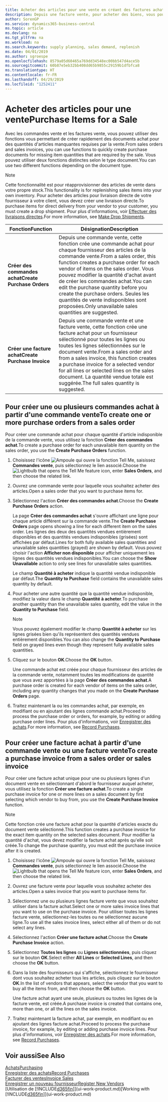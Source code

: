 ```yaml
---
title: Acheter des articles pour une vente en créant des factures achat | Microsoft Docs
description: Depuis une facture vente, pour acheter des biens, vous pouvez créer une facture achat pour un fournisseur.
author: SorenGP
ms.service: dynamics365-business-central
ms.topic: article
ms.devlang: na
ms.tgt_pltfrm: na
ms.workload: na
ms.search.keywords: supply planning, sales demand, replenish
ms.date: 04/01/2019
ms.author: sgroespe
ms.openlocfilehash: 8579a05d60465a769dd34548ec00bb547d4ace5b
ms.sourcegitcommit: 60b87e5eb32bb408dd65b9855c29159b1dfbfca8
ms.translationtype: HT
ms.contentlocale: fr-FR
ms.lasthandoff: 04/29/2019
ms.locfileid: "1252411"
---
```

# <a name="purchase-items-for-a-sale"></a><span data-ttu-id="1a923-103">Acheter des articles pour une vente</span><span class="sxs-lookup"><span data-stu-id="1a923-103">Purchase Items for a Sale</span></span>
<span data-ttu-id="1a923-104">Avec les commandes vente et les factures vente, vous pouvez utiliser des fonctions vous permettant de créer rapidement des documents achat pour des quantités d'articles manquantes requises par la vente.</span><span class="sxs-lookup"><span data-stu-id="1a923-104">From sales orders and sales invoices, you can use functions to quickly create purchase documents for missing item quantities that are required by the sale.</span></span> <span data-ttu-id="1a923-105">Vous pouvez utiliser deux fonctions distinctes selon le type document.</span><span class="sxs-lookup"><span data-stu-id="1a923-105">You can use two different functions depending on the document type.</span></span>

> [!Note]
> <span data-ttu-id="1a923-106">Cette fonctionnalité est pour réapprovisionner des articles de vente dans votre propre stock.</span><span class="sxs-lookup"><span data-stu-id="1a923-106">This functionality is for replenishing sales items into your own inventory.</span></span> <span data-ttu-id="1a923-107">Pour acheter des articles pour livraison directe de votre fournisseur à votre client, vous devez créer une livraison directe.</span><span class="sxs-lookup"><span data-stu-id="1a923-107">To purchase items for direct delivery from your vendor to your customer, you must create a drop shipment.</span></span> <span data-ttu-id="1a923-108">Pour plus d'informations, voir [Effectuer des livraisons directes](sales-how-drop-shipment.md).</span><span class="sxs-lookup"><span data-stu-id="1a923-108">For more information, see [Make Drop Shipments](sales-how-drop-shipment.md).</span></span>   

|<span data-ttu-id="1a923-109">Fonction</span><span class="sxs-lookup"><span data-stu-id="1a923-109">Function</span></span>|<span data-ttu-id="1a923-110">Désignation</span><span class="sxs-lookup"><span data-stu-id="1a923-110">Description</span></span>|
|--------|-----------|
|<span data-ttu-id="1a923-111">**Créer des commandes achat**</span><span class="sxs-lookup"><span data-stu-id="1a923-111">**Create Purchase Orders**</span></span>|<span data-ttu-id="1a923-112">Depuis une commande vente, cette fonction crée une commande achat pour chaque fournisseur des articles de la commande vente.</span><span class="sxs-lookup"><span data-stu-id="1a923-112">From a sales order, this function creates a purchase order for each vendor of items on the sales order.</span></span> <span data-ttu-id="1a923-113">Vous pouvez modifier la quantité d'achat avant de créer les commandes achat.</span><span class="sxs-lookup"><span data-stu-id="1a923-113">You can edit the purchase quantity before you create the purchase orders.</span></span> <span data-ttu-id="1a923-114">Seules les quantités de vente indisponibles sont proposées.</span><span class="sxs-lookup"><span data-stu-id="1a923-114">Only unavailable sales quantities are suggested.</span></span>
|<span data-ttu-id="1a923-115">**Créer une facture achat**</span><span class="sxs-lookup"><span data-stu-id="1a923-115">**Create Purchase Invoice**</span></span>|<span data-ttu-id="1a923-116">Depuis une commande vente et une facture vente, cette fonction crée une facture achat pour un fournisseur sélectionné pour toutes les lignes ou toutes les lignes sélectionnées sur le document vente.</span><span class="sxs-lookup"><span data-stu-id="1a923-116">From a sales order and from a sales invoice, this function creates a purchase invoice for a selected vendor for all lines or selected lines on the sales document.</span></span> <span data-ttu-id="1a923-117">La quantité vendue totale est suggérée.</span><span class="sxs-lookup"><span data-stu-id="1a923-117">The full sales quantity is suggested.</span></span>|

## <a name="to-create-one-or-more-purchase-orders-from-a-sales-order"></a><span data-ttu-id="1a923-118">Pour créer une ou plusieurs commandes achat à partir d'une commande vente</span><span class="sxs-lookup"><span data-stu-id="1a923-118">To create one or more purchase orders from a sales order</span></span>
<span data-ttu-id="1a923-119">Pour créer une commande achat pour chaque quantité d'article indisponible de la commande vente, vous utilisez la fonction **Créer des commandes achat**.</span><span class="sxs-lookup"><span data-stu-id="1a923-119">To create a purchase order for each unavailable item quantity on the sales order, you use the **Create Purchase Orders** function.</span></span>

1. <span data-ttu-id="1a923-120">Choisissez l'icône ![Ampoule qui ouvre la fonction Tell Me](media/ui-search/search_small.png "Dites-moi ce que vous voulez faire"), saisissez **Commandes vente**, puis sélectionnez le lien associé.</span><span class="sxs-lookup"><span data-stu-id="1a923-120">Choose the ![Lightbulb that opens the Tell Me feature](media/ui-search/search_small.png "Tell me what you want to do") icon, enter **Sales Orders**, and then choose the related link.</span></span>
2. <span data-ttu-id="1a923-121">Ouvrez une commande vente pour laquelle vous souhaitez acheter des articles.</span><span class="sxs-lookup"><span data-stu-id="1a923-121">Open a sales order that you want to purchase items for.</span></span>
3. <span data-ttu-id="1a923-122">Sélectionnez l'action **Créer des commandes achat**.</span><span class="sxs-lookup"><span data-stu-id="1a923-122">Choose the **Create Purchase Orders** action.</span></span>

    <span data-ttu-id="1a923-123">La page **Créer des commandes achat** s'ouvre affichant une ligne pour chaque article différent sur la commande vente.</span><span class="sxs-lookup"><span data-stu-id="1a923-123">The **Create Purchase Orders** page opens showing a line for each different item on the sales order.</span></span> <span data-ttu-id="1a923-124">Les lignes des deux des quantités vendues entièrement disponibles et des quantités vendues indisponibles (grisées) sont affichées par défaut.</span><span class="sxs-lookup"><span data-stu-id="1a923-124">Lines for both fully available sales quantities and unavailable sales quantities (grayed) are shown by default.</span></span> <span data-ttu-id="1a923-125">Vous pouvez choisir l'action **Afficher non disponible** pour afficher uniquement les lignes des quantités vendues indisponibles.</span><span class="sxs-lookup"><span data-stu-id="1a923-125">You can choose the **Show Unavailable** action to only see lines for unavailable sales quantities.</span></span>

    <span data-ttu-id="1a923-126">Le champ **Quantité à acheter** indique la quantité vendue indisponible par défaut.</span><span class="sxs-lookup"><span data-stu-id="1a923-126">The **Quantity to Purchase** field contains the unavailable sales quantity by default.</span></span>
4. <span data-ttu-id="1a923-127">Pour acheter une autre quantité que la quantité vendue indisponible, modifiez la valeur dans le champ **Quantité à acheter**.</span><span class="sxs-lookup"><span data-stu-id="1a923-127">To purchase another quantity than the unavailable sales quantity, edit the value in the **Quantity to Purchase** field.</span></span>

    > [!NOTE]  
    >   <span data-ttu-id="1a923-128">Vous pouvez également modifier le champ **Quantité à acheter** sur les lignes grisées bien qu'ils représentent des quantités vendues entièrement disponibles.</span><span class="sxs-lookup"><span data-stu-id="1a923-128">You can also change the **Quantity to Purchase** field on grayed lines even though they represent fully available sales quantities.</span></span>
5. <span data-ttu-id="1a923-129">Cliquez sur le bouton **OK**.</span><span class="sxs-lookup"><span data-stu-id="1a923-129">Choose the **OK** button.</span></span>

    <span data-ttu-id="1a923-130">Une commande achat est créée pour chaque fournisseur des articles de la commande vente, notamment toutes les modifications de quantité que vous avez apportées à la page **Créer des commandes achat**.</span><span class="sxs-lookup"><span data-stu-id="1a923-130">A purchase order is created for each vendor of items on the sales order, including any quantity changes that you made on the **Create Purchase Orders** page.</span></span>
7. <span data-ttu-id="1a923-131">Traitez maintenant la ou les commandes achat, par exemple, en modifiant ou en ajoutant des lignes commande achat.</span><span class="sxs-lookup"><span data-stu-id="1a923-131">Proceed to process the purchase order or orders, for example, by editing or adding purchase order lines.</span></span> <span data-ttu-id="1a923-132">Pour plus d'informations, voir [Enregistrer des achats](purchasing-how-record-purchases.md).</span><span class="sxs-lookup"><span data-stu-id="1a923-132">For more information, see [Record Purchases](purchasing-how-record-purchases.md).</span></span>


## <a name="to-create-a-purchase-invoice-from-a-sales-order-or-sales-invoice"></a><span data-ttu-id="1a923-133">Pour créer une facture achat à partir d'une commande vente ou une facture vente</span><span class="sxs-lookup"><span data-stu-id="1a923-133">To create a purchase invoice from a sales order or sales invoice</span></span>
<span data-ttu-id="1a923-134">Pour créer une facture achat unique pour une ou plusieurs lignes d'un document vente en sélectionnant d'abord le fournisseur auquel acheter, vous utilisez la fonction **Créer une facture achat**.</span><span class="sxs-lookup"><span data-stu-id="1a923-134">To create a single purchase invoice for one or more lines on a sales document by first selecting which vendor to buy from, you use the **Create Purchase Invoice** function.</span></span>

> [!NOTE]  
>   <span data-ttu-id="1a923-135">Cette fonction crée une facture achat pour la quantité d'articles exacte du document vente sélectionné.</span><span class="sxs-lookup"><span data-stu-id="1a923-135">This function creates a purchase invoice for the exact item quantity on the selected sales document.</span></span> <span data-ttu-id="1a923-136">Pour modifier la quantité d'achat, vous devez modifier la facture achat après qu'elle soit créée.</span><span class="sxs-lookup"><span data-stu-id="1a923-136">To change the purchase quantity, you must edit the purchase invoice after it is created.</span></span>  

1. <span data-ttu-id="1a923-137">Choisissez l'icône ![Ampoule qui ouvre la fonction Tell Me](media/ui-search/search_small.png "Dites-moi ce que vous voulez faire"), saisissez **Commandes vente**, puis sélectionnez le lien associé.</span><span class="sxs-lookup"><span data-stu-id="1a923-137">Choose the ![Lightbulb that opens the Tell Me feature](media/ui-search/search_small.png "Tell me what you want to do") icon, enter **Sales Orders**, and then choose the related link.</span></span>
2. <span data-ttu-id="1a923-138">Ouvrez une facture vente pour laquelle vous souhaitez acheter des articles.</span><span class="sxs-lookup"><span data-stu-id="1a923-138">Open a sales invoice that you want to purchase items for.</span></span>
3. <span data-ttu-id="1a923-139">Sélectionnez une ou plusieurs lignes facture vente que vous souhaitez utiliser dans la facture achat.</span><span class="sxs-lookup"><span data-stu-id="1a923-139">Select one or more sales invoice lines that you want to use on the purchase invoice.</span></span> <span data-ttu-id="1a923-140">Pour utiliser toutes les lignes facture vente, sélectionnez-les toutes ou ne sélectionnez aucune ligne.</span><span class="sxs-lookup"><span data-stu-id="1a923-140">To use all the sales invoice lines, select either all of them or do not select any lines.</span></span>
4. <span data-ttu-id="1a923-141">Sélectionnez l'action **Créer une facture achat**.</span><span class="sxs-lookup"><span data-stu-id="1a923-141">Choose the **Create Purchase Invoice** action.</span></span>
5. <span data-ttu-id="1a923-142">Sélectionnez **Toutes les lignes** ou **Lignes sélectionnées**, puis cliquez sur le bouton **OK**.</span><span class="sxs-lookup"><span data-stu-id="1a923-142">Select either **All Lines** or **Selected Lines**, and then choose the **OK** button.</span></span>  
6. <span data-ttu-id="1a923-143">Dans la liste des fournisseurs qui s'affiche, sélectionnez le fournisseur dont vous souhaitez acheter tous les articles, puis cliquez sur le bouton **OK**.</span><span class="sxs-lookup"><span data-stu-id="1a923-143">In the list of vendors that appears, select the vendor that you want to buy all the items from, and then choose the **OK** button.</span></span>

    <span data-ttu-id="1a923-144">Une facture achat ayant une seule, plusieurs ou toutes les lignes de la facture vente, est créée.</span><span class="sxs-lookup"><span data-stu-id="1a923-144">A purchase invoice is created that contains one, more than one, or all the lines on the sales invoice.</span></span>
7. <span data-ttu-id="1a923-145">Traitez maintenant la facture achat, par exemple, en modifiant ou en ajoutant des lignes facture achat.</span><span class="sxs-lookup"><span data-stu-id="1a923-145">Proceed to process the purchase invoice, for example, by editing or adding purchase invoice lines.</span></span> <span data-ttu-id="1a923-146">Pour plus d'informations, voir [Enregistrer des achats](purchasing-how-record-purchases.md).</span><span class="sxs-lookup"><span data-stu-id="1a923-146">For more information, see [Record Purchases](purchasing-how-record-purchases.md).</span></span>

## <a name="see-also"></a><span data-ttu-id="1a923-147">Voir aussi</span><span class="sxs-lookup"><span data-stu-id="1a923-147">See Also</span></span>
[<span data-ttu-id="1a923-148">Achats</span><span class="sxs-lookup"><span data-stu-id="1a923-148">Purchasing</span></span>](purchasing-manage-purchasing.md)  
[<span data-ttu-id="1a923-149">Enregistrer des achats</span><span class="sxs-lookup"><span data-stu-id="1a923-149">Record Purchases</span></span>](purchasing-how-record-purchases.md)  
[<span data-ttu-id="1a923-150">Facturer des ventes</span><span class="sxs-lookup"><span data-stu-id="1a923-150">Invoice Sales</span></span>](sales-how-invoice-sales.md)  
[<span data-ttu-id="1a923-151">Enregistrer un nouveau fournisseur</span><span class="sxs-lookup"><span data-stu-id="1a923-151">Register New Vendors</span></span>](purchasing-how-register-new-vendors.md)  
<span data-ttu-id="1a923-152">[Utilisation de [!INCLUDE[d365fin](includes/d365fin_md.md)]](ui-work-product.md)</span><span class="sxs-lookup"><span data-stu-id="1a923-152">[Working with [!INCLUDE[d365fin](includes/d365fin_md.md)]](ui-work-product.md)</span></span>
